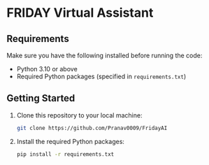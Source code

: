 # FRIDAY Virtual Assistant 

## Requirements
Make sure you have the following installed before running the code:
- Python 3.10 or above
- Required Python packages (specified in `requirements.txt`)

## Getting Started
1. Clone this repository to your local machine:

    ```bash
    git clone https://github.com/Pranav0009/FridayAI
    ```

2. Install the required Python packages:

    ```bash
    pip install -r requirements.txt
    ```
